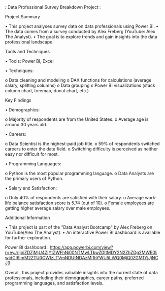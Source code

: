 : Data Professional Survey Breakdown Project :

Project Summary

•	This project analyses survey data on data professionals using Power BI.
•	The data comes from a survey conducted by Alex Freberg (YouTube: Alex The Analyst).
•	The goal is to explore trends and gain insights into the data professional landscape.

Tools and Techniques

•	Tools: Power BI, Excel

•	Techniques: 

o	Data cleaning and modeling
o	DAX functions for calculations (average salary, splitting columns)
o	Data grouping
o	Power BI visualizations (stack column chart, treemap, donut chart, etc.)

Key Findings

•	Demographics:

o	Majority of respondents are from the United States.
o	Average age is around 30 years old.

•	Careers: 

o	Data Scientist is the highest-paid job title.
o	59% of respondents switched careers to enter the data field.
o	Switching difficulty is perceived as neither easy nor difficult for most.

•	Programming Languages: 

o	Python is the most popular programming language.
o	Data Analysts are the primary users of Python.

•	Salary and Satisfaction: 

o	Only 40% of respondents are satisfied with their salary.
o	Average work-life balance satisfaction score is 5.74 (out of 10).
o	Female employees are getting higher average salary over male employees.

Additional Information

•	This project is part of the "Data Analyst Bootcamp" by Alex Freberg on YouTube(Alex The Analyst).
•	An interactive Power BI dashboard is available for further exploration.

Power BI dashboard : https://app.powerbi.com/view?r=eyJrIjoiZDZjMjU4ZjYtZWFhNi00NTMwLTkwZDItMDY2N2ZhZDg2MWE0IiwidCI6ImM2ZTU0OWIzLTVmNDUtNDAzMi1hYWU5LWQ0MjQ0ZGM1YjJjNCJ9

Overall, this project provides valuable insights into the current state of data professionals, including their demographics, career paths, preferred programming languages, and satisfaction levels.
